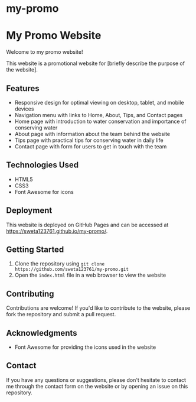 # my-promo
My Promo Website
================

Welcome to my promo website!

This website is a promotional website for [briefly describe the purpose of the website].

Features
--------

* Responsive design for optimal viewing on desktop, tablet, and mobile devices
* Navigation menu with links to Home, About, Tips, and Contact pages
* Home page with introduction to water conservation and importance of conserving water
* About page with information about the team behind the website
* Tips page with practical tips for conserving water in daily life
* Contact page with form for users to get in touch with the team

Technologies Used
-----------------

* HTML5
* CSS3
* Font Awesome for icons

Deployment
----------

This website is deployed on GitHub Pages and can be accessed at https://sweta123761.github.io/my-promo/.

Getting Started
---------------

1. Clone the repository using `git clone https://github.com/sweta123761/my-promo.git`
2. Open the `index.html` file in a web browser to view the website

Contributing
------------

Contributions are welcome! If you'd like to contribute to the website, please fork the repository and submit a pull request.



Acknowledgments
---------------

* Font Awesome for providing the icons used in the website

Contact
-------

If you have any questions or suggestions, please don't hesitate to contact me through the contact form on the website or by opening an issue on this repository.
